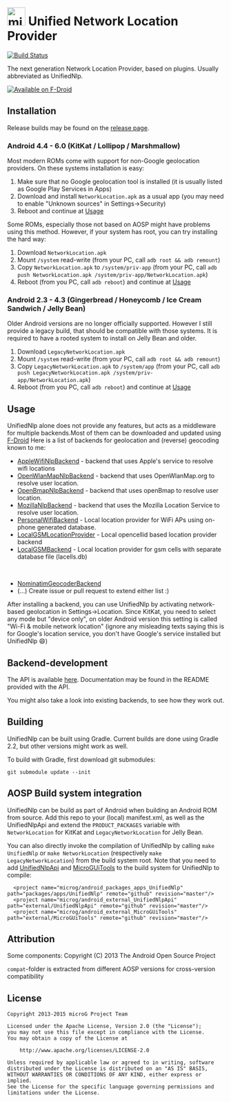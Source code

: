 <img src="http://i.imgur.com/hXY4lcC.png" height="42px" alt="microG" /> Unified Network Location Provider
==========
[![Build Status](https://travis-ci.org/microg/android_packages_apps_UnifiedNlp.svg?branch=master)](https://travis-ci.org/microg/android_packages_apps_UnifiedNlp)

The next generation Network Location Provider, based on plugins. Usually abbreviated as UnifiedNlp.

[![Available on F-Droid](https://f-droid.org/wiki/images/c/c4/F-Droid-button_available-on.png)](https://f-droid.org/repository/browse/?fdid=com.google.android.gms)

Installation
------------
Release builds may be found on the [release page](https://github.com/microg/android_packages_apps_UnifiedNlp/releases).

### Android 4.4 - 6.0 (KitKat / Lollipop / Marshmallow)
Most modern ROMs come with support for non-Google geolocation providers. On these systems installation is easy:

1. Make sure that no Google geolocation tool is installed (it is usually listed as Google Play Services in Apps)
2. Download and install `NetworkLocation.apk` as a usual app (you may need to enable "Unknown sources" in Settings->Security)
3. Reboot and continue at [Usage](#usage)

Some ROMs, especially those not based on AOSP might have problems using this method. However, if your system has root, you can try installing the hard way:

1. Download `NetworkLocation.apk`
2. Mount `/system` read-write (from your PC, call `adb root && adb remount`)
3. Copy `NetworkLocation.apk` to `/system/priv-app` (from your PC, call `adb push NetworkLocation.apk /system/priv-app/NetworkLocation.apk`)
4. Reboot (from you PC, call `adb reboot`) and continue at [Usage](#usage)

### Android 2.3 - 4.3 (Gingerbread / Honeycomb / Ice Cream Sandwich / Jelly Bean)
Older Android versions are no longer officially supported. However I still provide a legacy build, that should be compatible with those systems.
It is required to have a rooted system to install on Jelly Bean and older.

1. Download `LegacyNetworkLocation.apk`
2. Mount `/system` read-write (from your PC, call `adb root && adb remount`)
3. Copy `LegacyNetworkLocation.apk` to `/system/app` (from your PC, call `adb push LegacyNetworkLocation.apk /system/priv-app/NetworkLocation.apk`)
4. Reboot (from you PC, call `adb reboot`) and continue at [Usage](#usage)


Usage
-----
UnifiedNlp alone does not provide any features, but acts as a middleware for multiple backends.Most of them can be downloaded and updated using [F-Droid](https://f-droid.org)
Here is a list of backends for geolocation and (reverse) geocoding known to me:

- [AppleWifiNlpBackend](https://github.com/microg/AppleWifiNlpBackend) - backend that uses Apple's service to resolve wifi locations
- [OpenWlanMapNlpBackend](https://github.com/microg/OpenWlanMapNlpBackend) - backend that uses OpenWlanMap.org to resolve user location.
- [OpenBmapNlpBackend](https://github.com/wish7code/org.openbmap.unifiedNlpProvider) - backend that uses openBmap to resolve user location.
- [MozillaNlpBackend](https://github.com/microg/IchnaeaNlpBackend) - backend that uses the Mozilla Location Service to resolve user location.
- [PersonalWifiBackend](https://github.com/n76/wifi_backend) - Local location provider for WiFi APs using on-phone generated database.
- [LocalGSMLocationProvider](https://github.com/rtreffer/LocalGSMLocationProvider) - Local opencellid based location provider backend
- [LocalGSMBackend](https://github.com/n76/Local-GSM-Backend) - Local location provider for gsm cells with separate database file (lacells.db)

 

- [NominatimGeocoderBackend](https://github.com/microg/NominatimGeocoderService)
- (...) Create issue or pull request to extend either list :)

After installing a backend, you can use UnifiedNlp by activating network-based geolocation in Settings->Location. 
Since KitKat, you need to select any mode but "device only", on older Android version this setting is called "Wi-Fi & mobile network location" 
(ignore any misleading texts saying this is for Google's location service, you don't have Google's service installed but UnifiedNlp :smile:) 

Backend-development
-------------------
The API is available [here](https://github.com/microg/android_external_UnifiedNlpApi). Documentation may be found in the README provided with the API.

You might also take a look into existing backends, to see how they work out.

Building
--------
UnifiedNlp can be built using Gradle. Current builds are done using Gradle 2.2, but other versions might work as well.

To build with Gradle, first download git submodules:

	git submodule update --init

AOSP Build system integration
-----------------------------
UnifiedNlp can be build as part of Android when building an Android ROM from source.
Add this repo to your (local) manifest.xml, as well as the UnifiedNlpApi and extend the `PRODUCT_PACKAGES` variable with `NetworkLocation` for KitKat and `LegacyNetworkLocation` for Jelly Bean.

You can also directly invoke the compilation of UnifiedNlp by calling `make UnifiedNlp` or `make NetworkLocation` (respectively `make LegacyNetworkLocation`) from the build system root.
Note that you need to add [UnifiedNlpApi](https://github.com/microg/android_external_UnifiedNlpApi) and [MicroGUiTools](https://github.com/microg/android_external_MicroGUiTools) to the build system for UnifiedNlp to compile:
```
  <project name="microg/android_packages_apps_UnifiedNlp" path="packages/apps/UnifiedNlp" remote="github" revision="master"/>
  <project name="microg/android_external_UnifiedNlpApi" path="external/UnifiedNlpApi" remote="github" revision="master"/>
  <project name="microg/android_external_MicroGUiTools" path="external/MicroGUiTools" remote="github" revision="master"/>
```

Attribution
-----------
Some components: Copyright (C) 2013 The Android Open Source Project

`compat`-folder is extracted from different AOSP versions for cross-version compatibility

License
-------
    Copyright 2013-2015 microG Project Team

    Licensed under the Apache License, Version 2.0 (the "License");
    you may not use this file except in compliance with the License.
    You may obtain a copy of the License at

        http://www.apache.org/licenses/LICENSE-2.0

    Unless required by applicable law or agreed to in writing, software
    distributed under the License is distributed on an "AS IS" BASIS,
    WITHOUT WARRANTIES OR CONDITIONS OF ANY KIND, either express or implied.
    See the License for the specific language governing permissions and
    limitations under the License.
